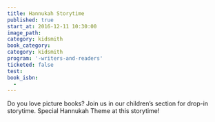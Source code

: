 ```yaml
---
title: Hannukah Storytime
published: true
start_at: 2016-12-11 10:30:00
image_path:
category: kidsmith
book_category:
category: kidsmith
program: '-writers-and-readers'
ticketed: false
test:
book_isbn:
  -
---
```



Do you love picture books? Join us in our children’s section for drop-in storytime. Special Hannukah Theme at this storytime!
<br>&nbsp;
